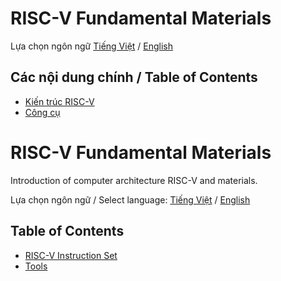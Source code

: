 # RISC-V Fundamental Materials



Lựa chọn ngôn ngữ [Tiếng Việt](./README.md) / [English](./README.en.md)

## Các nội dung chính / Table of Contents

- [Kiến trúc RISC-V](RISC-V.md)
- [Công cụ](RIPES.md)

# RISC-V Fundamental Materials

Introduction of computer architecture RISC-V and materials.

Lựa chọn ngôn ngữ / Select language: [Tiếng Việt](./README.md) / [English](./README.en.md)


## Table of Contents

- [RISC-V Instruction Set](RISC-V.md)
- [Tools](RIPES.md)
